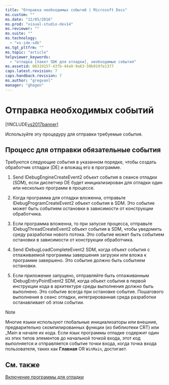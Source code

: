 ```yaml
---
title: "Отправка необходимых событий | Microsoft Docs"
ms.custom: ""
ms.date: "12/05/2016"
ms.prod: "visual-studio-dev14"
ms.reviewer: ""
ms.suite: ""
ms.technology: 
  - "vs-ide-sdk"
ms.tgt_pltfrm: ""
ms.topic: "article"
helpviewer_keywords: 
  - "отладка [пакет SDK для отладки], необходимые события"
ms.assetid: 08319157-43fb-44a9-9a63-50b919fe1377
caps.latest.revision: 7
caps.handback.revision: 7
ms.author: "gregvanl"
manager: "ghogen"
---
```

# Отправка необходимых событий
[!INCLUDE[vs2017banner](../../code-quality/includes/vs2017banner.md)]

Используйте эту процедуру для отправки требуемые события.  
  
## Процесс для отправки обязательные события  
 Требуются следующие события в указанном порядке, чтобы создать обработчик отладки \(DE\) и вложащ его в программе.  
  
1.  Send IDebugEngineCreateEvent2 объект события в сеансе отладки \(SDM\), если диспетчер DE будет инициализирован для отладки один или несколько программ в процессе.  
  
2.  Когда программа для отладки вложенна, отправьте IDebugProgramCreateEvent2 объект события в SDM.  Это событие может быть событием остановки в зависимости от конструкции обработчика.  
  
3.  Если программа вложенна, то при запуске процесса, отправьте IDebugThreadCreateEvent2 объект события в SDM, чтобы уведомить среду разработки нового потока.  Это событие может быть событием остановки в зависимости от конструкции обработчика.  
  
4.  Send IDebugLoadCompleteEvent2 SDM, когда объект события с отлаживаемой программы завершения загрузки или вложа к программе завершено.  Это событие должно быть событием остановки.  
  
5.  Если приложение запущено, отправляйте быть отлаживанным IDebugEntryPointEvent2 SDM, когда объект события в первой инструкции кода в архитектуре среды выполнения должно быть выполнено.  Это событие всегда при остановке событие.  Пошагового выполнения в сеанс отладки, интегрированная среда разработки останавливает об этом событии.  
  
> [!NOTE]
>  Многие языки используют глобальные инициализаторы или внешние, предварительно скомпилированных функции \(из библиотеки CRT\) или \_Main в начале их кода.  Если язык программы отладке содержит один из этих типов элементов до начальной точкой входа, этот код выполняется и отправляется событие точки входа, когда точка входа пользователя, таких как **Главная** OR  `WinMain`, достигает.  
  
## См. также  
 [Включение программы для отладки](../../extensibility/debugger/enabling-a-program-to-be-debugged.md)